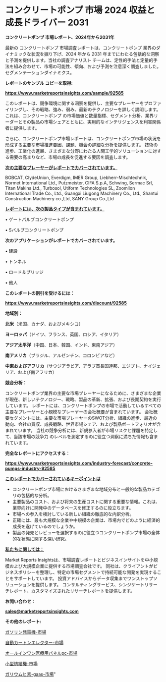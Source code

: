 # コンクリートポンプ 市場 2024 収益と成長ドライバー 2031

<strong>コンクリートポンプ 市場レポート、2024年から2031年</strong>

最新の コンクリートポンプ 市場調査レポートは、コンクリートポンプ 業界のダイナミックな状況を掘り下げ、2024 年から 2031 年までにわたる包括的な洞察と予測を提供します。当社の調査アナリスト チームは、定性的手法と定量的手法を組み合わせて、市場の可能性、傾向、および予測を注意深く調査しました。 セグメンテーションダイナミクス。



<strong>レポートのサンプル コピーを取得:</strong> <a href=https://www.marketreportsinsights.com/sample/92585>

<strong><u>https://www.marketreportsinsights.com/sample/92585</u></strong></a>

このレポートは、競争環境に関する洞察を提供し、主要なプレーヤーをプロファイリングし、その戦略、強み、弱み、最新のテクノロジーを詳しく説明します。 これは、コンクリートポンプ の市場価値と数量指標、セグメント分析、業界リーダーとその製品の市場シェアとともに、実用的なインテリジェンスを利害関係者に提供します。

さらに、コンクリートポンプ市場レポートは、コンクリートポンプ市場の状況を形成する主要な市場推進要因、課題、機会の詳細な分析を提供します。 技術の進歩、工業化の進展、さまざまな分野にわたる人間工学的ソリューションに対する需要の高まりなど、市場の成長を促進する要因を調査します。



<strong><u>次の主要なプレーヤーがレポートでカバーされています。</u></strong>

BOBCAT, ClydeUnion, Everdigm, IMER Group, Liebherr-Mischtechnik, Normet International Ltd., Putzmeister, CIFA S.p.A, Schwing, Sermac Srl, Titan Makina Ltd., Turbosol, Utiform Technologies SL, Zoomlion International Trade Co., Ltd., Guangxi Liugong Machinery Co., Ltd., Shantui Construction Machinery co.,Ltd, SANY Group Co.,Ltd



<strong><u><b>レポートには、次の製品タイプが含まれています。</b></u></strong>

• ゲートバルブコンクリートポンプ

• Sバルブコンクリートポンプ



<strong><b>次のアプリケーションがレポートでカバーされています。</b></strong>

• 建設

• トンネル

• ロード＆ブリッジ

• 他人



<strong><b>このレポートの割引を受けるには：</b></strong><a href=https://www.marketreportsinsights.com/discount/92585>

<strong><u>https://www.marketreportsinsights.com/discount/92585</u></strong></a>



<strong>地域別：</strong>



<strong>北米</strong>（米国、カナダ、およびメキシコ）



<strong>ヨーロッパ</strong>（ドイツ、フランス、英国、ロシア、イタリア）



<strong>アジア太平洋</strong>（中国、日本、韓国、インド、東南アジア）



<strong>南アメリカ</strong>（ブラジル、アルゼンチン、コロンビアなど）



<strong>中東およびアフリカ</strong>（サウジアラビア、アラブ首長国連邦、エジプト、ナイジェリア、および南アフリカ）



<strong>競合分析：</strong>

コンクリートポンプ業界の主要な市場プレーヤーになるために、さまざまな企業が現在、新しいテクノロジー、戦略、製品の革新、拡張、および長期契約を実行しています。 レポートには、コンクリートポンプの市場で活動しているすべての主要なプレーヤーと小規模なプレーヤーの会社概要が含まれています。 会社概要セグメントには、主要な市場プレーヤーのSWOT分析、組織の進歩、最近の動向、会社の買収、成長戦略、世界市場シェア、および製品ポートフォリオが含まれています。 当社の競争分析には、新規参入者が市場リスクと課題を特定して、当該市場の競争力 のレベルを測定するのに役立つ洞察に満ちた情報も含まれています。



<strong>完全なレポートにアクセスする</strong>：

<a href=https://www.marketreportsinsights.com/industry-forecast/concrete-pumps-industry-92585>

<strong><u>https://www.marketreportsinsights.com/industry-forecast/concrete-pumps-industry-92585</u></strong></a>



<strong><u><b>このレポートでカバーされているキーポイントは</b></u></strong>
<ul>
  <li>コンクリートポンプ市場におけるさまざまな地域分布と一般的な製品カテゴリの包括的な分析。</li>
  <li>主要製品のコスト、および将来の生産コストに関する重要な情報。これは、業界向けに開発中のデータベースを修正するのに役立ちます。</li>
  <li>市場への参入を検討している新しい組織の徹底的な内訳分析。</li>
  <li>正確には、最も大規模な企業や中規模の企業は、市場内でどのように経済的成長を遂げているのでしょうか。</li>
  <li>製品の発売とレビューを選択するのに役立つコンクリートポンプ市場の全体的な状態に関する深い研究。</li>
</ul>


<strong><u><b>私たちに関しては：</b></u></strong>

Market Reports Insightsは、市場調査レポートとビジネスインサイトを中小規模および大規模企業に提供する市場調査会社です。 同社は、クライアントがビジネスポリシーを整理し、特定の市場セグメントで持続可能な開発を実現することをサポートしています。 投資アドバイスからデータ収集までワンストップソリューションを提供します。 コンサルティングサービス、シンジケートリサーチレポート、カスタマイズされたリサーチレポートを提供します。



<strong><b>お問い合わせ</b></strong>：

<a href=mailto:sales@marketreportsinsights.com>

<strong><u>sales@marketreportsinsights.com</u></strong></a>



<strong>その他のレポート:</strong>

<a href=https://www.linkedin.com/pulse/ガソリン発電機-市場-2023-競争分析と事業成長-2030-pr-news-hub-1j6jf/>ガソリン発電機-市場</a>

<a href=https://www.linkedin.com/pulse/自動カートンエレクター-市場-2023-推進要因と成長機会-2030-b69xf/>自動カートンエレクター-市場</a>

<a href=https://www.linkedin.com/pulse/オールインワン医療用パネルpc-市場-2023-総合分析と事業成長戦略-qeogf/>オールインワン医療用パネルpc-市場</a>

<a href=https://www.linkedin.com/pulse/小型紡績機-市場-2023-収益と成長ドライバー-2030-trend-tracking-toolbox-24-analysis-nrqjf/>小型紡績機-市場</a>

<a href=https://www.linkedin.com/pulse/ガリウムヒ素-gaas-市場-2023-競争分析と事業成長-2030-ra4rf/>ガリウムヒ素-gaas-市場</a>"
